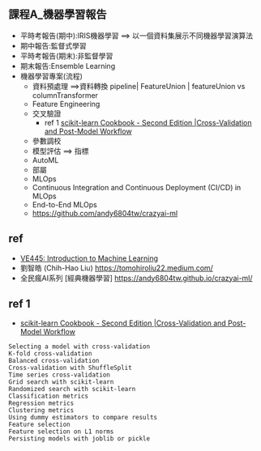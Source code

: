## 課程A_機器學習報告
- 平時考報告(期中):IRIS機器學習 ==> 以一個資料集展示不同機器學習演算法
- 期中報告:監督式學習 
- 平時考報告(期末):非監督學習
- 期末報告:Ensemble Learning
- 機器學習專案(流程)
  - 資料預處理 ==>資料轉換 pipeline| FeatureUnion | featureUnion vs columnTransformer
  - Feature Engineering
  - 交叉驗證
    - ref 1 [scikit-learn Cookbook - Second Edition |Cross-Validation and Post-Model Workflow](https://learning.oreilly.com/library/view/scikit-learn-cookbook/9781787286382/)
  - 參數調校
  - 模型評估 ==> 指標
  - AutoML
  - 部屬
  - MLOps
  - Continuous Integration and Continuous Deployment (CI/CD) in MLOps
  - End-to-End MLOps
  - https://github.com/andy6804tw/crazyai-ml
## ref
- [VE445: Introduction to Machine Learning](https://shuaili8.github.io/Teaching/VE445/)
- 劉智皓 (Chih-Hao Liu)  https://tomohiroliu22.medium.com/
- 全民瘋AI系列 [經典機器學習] https://andy6804tw.github.io/crazyai-ml/
## ref 1
- [scikit-learn Cookbook - Second Edition |Cross-Validation and Post-Model Workflow](https://learning.oreilly.com/library/view/scikit-learn-cookbook/9781787286382/)
```
Selecting a model with cross-validation
K-fold cross-validation
Balanced cross-validation
Cross-validation with ShuffleSplit
Time series cross-validation
Grid search with scikit-learn
Randomized search with scikit-learn
Classification metrics
Regression metrics
Clustering metrics
Using dummy estimators to compare results
Feature selection
Feature selection on L1 norms
Persisting models with joblib or pickle
```
